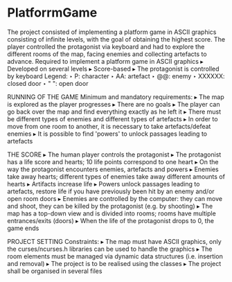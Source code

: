 # PlatforrmGame
The project consisted of implementing a platform game in ASCII graphics consisting of infinite levels, with the goal of obtaining the highest score. The player controlled the protagonist via keyboard and had to explore the different rooms of the map, facing enemies and collecting artefacts to advance.
Required to implement a platform game in ASCII graphics
▸ Developed on several levels
▸ Score-based
▸ The protagonist is controlled by keyboard
Legend:
‣ P: character
‣ AA: artefact
‣ @@: enemy
‣ XXXXXX: closed door
‣ " ": open door

RUNNING OF THE GAME
Minimum and mandatory requirements:
▸ The map is explored as the player progresses
▸ There are no goals
▸ The player can go back over the map and find everything exactly as he left it
▸ There must be different types of enemies and different types of artefacts
▸ In order to move from one room to another, it is necessary to take artefacts/defeat enemies
▸ It is possible to find 'powers' to unlock passages leading to artefacts

THE SCORE
▸ The human player controls the protagonist
▸ The protagonist has a life score and hearts; 10 life points correspond to one heart
▸ On the way the protagonist encounters enemies, artefacts and powers
▸ Enemies take away hearts; different types of enemies take away different amounts of hearts
▸ Artifacts increase life
▸ Powers unlock passages leading to artefacts, restore life if you have previously been hit by an enemy and/or open room doors
▸ Enemies are controlled by the computer: they can move and shoot, they can be killed by the protagonist (e.g. by shooting)
▸ The map has a top-down view and is divided into rooms; rooms have multiple entrances/exits (doors)
▸ When the life of the protagonist drops to 0, the game ends

PROJECT SETTING
Constraints:
▸ The map must have ASCII graphics, only the curses/ncurses.h libraries can be used to handle the graphics
▸ The room elements must be managed via dynamic data structures (i.e. insertion and removal)
▸ The project is to be realised using the classes
▸ The project shall be organised in several files
